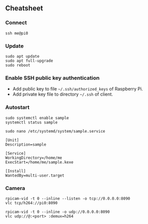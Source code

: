 ## Cheatsheet

### Connect

```shell
ssh me@pi0
```

### Update

```
sudo apt update
sudo apt full-upgrade
sudo reboot
```

### Enable SSH public key authentication

- Add public key to file `~/.ssh/authorized_keys` of Raspberry Pi.
- Add private key file to directory `~/.ssh` of client.

### Autostart

```
sudo systemctl enable sample
systemctl status sample
```

```
sudo nano /etc/systemd/system/sample.service
```

```
[Unit]
Description=sample

[Service]
WorkingDirectory=/home/me
ExecStart=/home/me/sample.kexe

[Install]
WantedBy=multi-user.target
```

### Camera

```
rpicam-vid -t 0 --inline --listen -o tcp://0.0.0.0:8090
vlc tcp/h264://pi0:8090

rpicam-vid -t 0 --inline -o udp://0.0.0.0:8090
vlc udp://@:<port> :demux=h264
```
